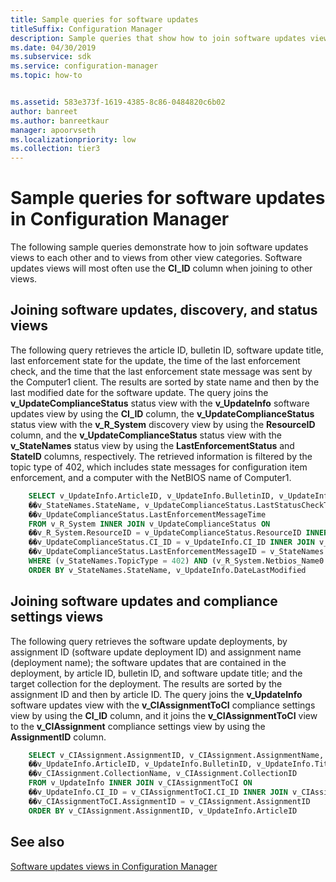 ```yaml
---
title: Sample queries for software updates
titleSuffix: Configuration Manager
description: Sample queries that show how to join software updates views to each other and to views from other view categories.
ms.date: 04/30/2019
ms.subservice: sdk
ms.service: configuration-manager
ms.topic: how-to


ms.assetid: 583e373f-1619-4385-8c86-0484820c6b02
author: banreet
ms.author: banreetkaur
manager: apoorvseth
ms.localizationpriority: low
ms.collection: tier3
---
```


# Sample queries for software updates in Configuration Manager

The following sample queries demonstrate how to join software updates views to each other and to views from other view categories. Software updates views will most often use the **CI_ID** column when joining to other views.

## Joining software updates, discovery, and status views

The following query retrieves the article ID, bulletin ID, software update title, last enforcement state for the update, the time of the last enforcement check, and the time that the last enforcement state message was sent by the Computer1 client. The results are sorted by state name and then by the last modified date for the software update. The query joins the **v_UpdateComplianceStatus** status view with the **v_UpdateInfo** software updates view by using the **CI_ID** column, the **v_UpdateComplianceStatus** status view with the **v_R_System** discovery view by using the **ResourceID** column, and the **v_UpdateComplianceStatus** status view with the **v_StateNames** status view by using the **LastEnforcementStatus** and **StateID** columns, respectively. The retrieved information is filtered by the topic type of 402, which includes state messages for configuration item enforcement, and a computer with the NetBIOS name of Computer1.

```sql
    SELECT v_UpdateInfo.ArticleID, v_UpdateInfo.BulletinID, v_UpdateInfo.Title, 
    ��v_StateNames.StateName, v_UpdateComplianceStatus.LastStatusCheckTime, 
    ��v_UpdateComplianceStatus.LastEnforcementMessageTime 
    FROM v_R_System INNER JOIN v_UpdateComplianceStatus ON 
    ��v_R_System.ResourceID = v_UpdateComplianceStatus.ResourceID INNER JOIN v_UpdateInfo ON 
    ��v_UpdateComplianceStatus.CI_ID = v_UpdateInfo.CI_ID INNER JOIN v_StateNames ON 
    ��v_UpdateComplianceStatus.LastEnforcementMessageID = v_StateNames.StateID 
    WHERE (v_StateNames.TopicType = 402) AND (v_R_System.Netbios_Name0 LIKE 'Computer1') 
    ORDER BY v_StateNames.StateName, v_UpdateInfo.DateLastModified 
```

## Joining software updates and compliance settings views

The following query retrieves the software update deployments, by assignment ID (software update deployment ID) and assignment name (deployment name); the software updates that are contained in the deployment, by article ID, bulletin ID, and software update title; and the target collection for the deployment. The results are sorted by the assignment ID and then by article ID. The query joins the **v_UpdateInfo** software updates view with the **v_CIAssignmentToCI** compliance settings view by using the **CI_ID** column, and it joins the **v_CIAssignmentToCI** view to the **v_CIAssignment** compliance settings view by using the **AssignmentID** column.

```sql
    SELECT v_CIAssignment.AssignmentID, v_CIAssignment.AssignmentName, 
    ��v_UpdateInfo.ArticleID, v_UpdateInfo.BulletinID, v_UpdateInfo.Title, 
    ��v_CIAssignment.CollectionName, v_CIAssignment.CollectionID 
    FROM v_UpdateInfo INNER JOIN v_CIAssignmentToCI ON 
    ��v_UpdateInfo.CI_ID = v_CIAssignmentToCI.CI_ID INNER JOIN v_CIAssignment ON 
    ��v_CIAssignmentToCI.AssignmentID = v_CIAssignment.AssignmentID 
    ORDER BY v_CIAssignment.AssignmentID, v_UpdateInfo.ArticleID 
```


## See also

[Software updates views in Configuration Manager](software-updates-views-configuration-manager.md)
